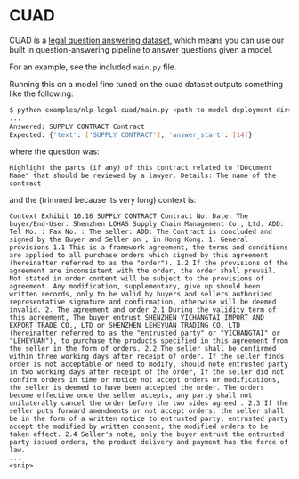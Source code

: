 <!--
Copyright (c) 2021 - present / Neuralmagic, Inc. All Rights Reserved.

Licensed under the Apache License, Version 2.0 (the "License");
you may not use this file except in compliance with the License.
You may obtain a copy of the License at

   http://www.apache.org/licenses/LICENSE-2.0

Unless required by applicable law or agreed to in writing,
software distributed under the License is distributed on an "AS IS" BASIS,
WITHOUT WARRANTIES OR CONDITIONS OF ANY KIND, either express or implied.
See the License for the specific language governing permissions and
limitations under the License.
-->

# CUAD

CUAD is a [legal question answering dataset](https://huggingface.co/datasets/cuad), which means you can use our built in question-answering pipeline
to answer questions given a model.

For an example, see the included `main.py` file.

Running this on a model fine tuned on the cuad dataset outputs something like the following:

```bash
$ python examples/nlp-legal-cuad/main.py <path to model deployment dir>
...
Answered: SUPPLY CONTRACT Contract
Expected: {'text': ['SUPPLY CONTRACT'], 'answer_start': [14]}
```

where the question was:
```
Highlight the parts (if any) of this contract related to "Document Name" that should be reviewed by a lawyer. Details: The name of the contract
```

and the (trimmed because its very long) context is:

```
Context Exhibit 10.16 SUPPLY CONTRACT Contract No: Date: The buyer/End-User: Shenzhen LOHAS Supply Chain Management Co., Ltd. ADD: Tel No. : Fax No. : The seller: ADD: The Contract is concluded and signed by the Buyer and Seller on , in Hong Kong. 1. General provisions 1.1 This is a framework agreement, the terms and conditions are applied to all purchase orders which signed by this agreement (hereinafter referred to as the "order"). 1.2 If the provisions of the agreement are inconsistent with the order, the order shall prevail. Not stated in order content will be subject to the provisions of agreement. Any modification, supplementary, give up should been written records, only to be valid by buyers and sellers authorized representative signature and confirmation, otherwise will be deemed invalid. 2. The agreement and order 2.1 During the validity term of this agreement, The buyer entrust SHENZHEN YICHANGTAI IMPORT AND EXPORT TRADE CO., LTD or SHENZHEN LEHEYUAN TRADING CO, LTD (hereinafter referred to as the "entrusted party" or "YICHANGTAI" or "LEHEYUAN"), to purchase the products specified in this agreement from the seller in the form of orders. 2.2 The seller shall be confirmed within three working days after receipt of order. If the seller finds order is not acceptable or need to modify, should note entrusted party in two working days after receipt of the order, If the seller did not confirm orders in time or notice not accept orders or modifications, the seller is deemed to have been accepted the order. The orders become effective once the seller accepts, any party shall not unilaterally cancel the order before the two sides agreed . 2.3 If the seller puts forward amendments or not accept orders, the seller shall be in the form of a written notice to entrusted party, entrusted party accept the modified by written consent, the modified orders to be taken effect. 2.4 Seller's note, only the buyer entrust the entrusted party issued orders, the product delivery and payment has the force of law.
...
<snip>
```
